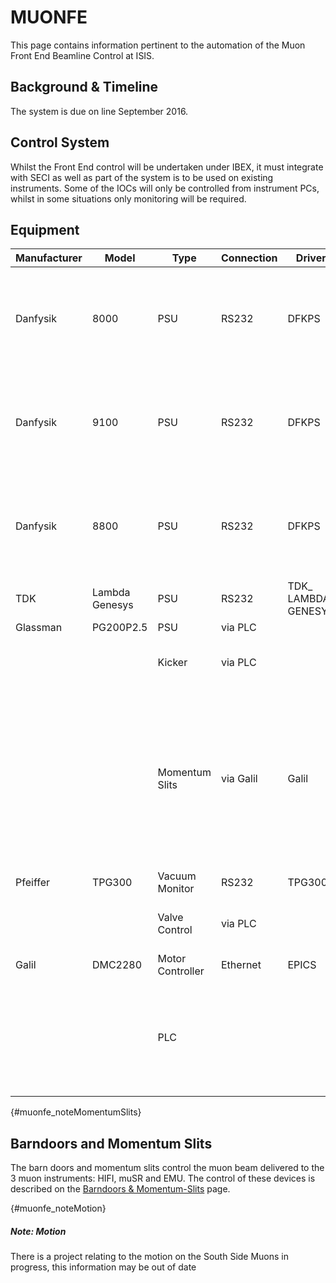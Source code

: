 # MUONFE

This page contains information pertinent to the automation of the Muon Front End Beamline Control at ISIS.

## Background & Timeline ##
The system is due on line September 2016.

## Control System ##
Whilst the Front End control will be undertaken under IBEX, it must integrate with SECI as well as part of the system is to be used on existing instruments. Some of the IOCs will only be controlled from instrument PCs, whilst in some situations only monitoring will be required.

## Equipment ##
| Manufacturer | Model | Type | Connection | Driver | Notes |
| --- | --- | --- | --- | --- | --- |
| Danfysik | 8000 | PSU | RS232 | DFKPS | Created, some outstanding changes needed.  See #1208 for comms settings. |
| Danfysik | 9100 | PSU | RS232 | DFKPS | Created, some outstanding changes needed.  See #1208 for comms settings. |
| Danfysik | 8800 | PSU | RS232 | DFKPS | Created, some outstanding changes needed.  See #1208 for comms settings. |
| TDK | Lambda Genesys | PSU | RS232 | TDK_ LAMBDA_ GENESYS | Created, setup required |
| Glassman | PG200P2.5 | PSU | via PLC | | |
| | | Kicker | via PLC | | This is monitoring of a relay state |
| | | Momentum Slits | via Galil | Galil | This is a separate project, and the same Galil controls the individual beamline jaws. See [see Barndoors and Momentum Slits note](#muonfe_noteMomentumSlits) |
| Pfeiffer | TPG300 | Vacuum Monitor | RS232 | TPG300 | |
| | | Valve Control | via PLC | | This is the monitoring of various valves |
| Galil | DMC2280 | Motor Controller | Ethernet | EPICS | |
| | | PLC | | | This will be a modbus connection, as it is an existing PLC. The details are still unconfirmed |

{#muonfe_noteMomentumSlits}
## Barndoors and Momentum Slits ##
The barn doors and momentum slits control the muon beam delivered to the 3 muon instruments: HIFI, muSR and EMU.  The control of these devices is described on the [Barndoors & Momentum-Slits](/specific_iocs/motor_extensions/jaws/Barndoors-and-Momentum-Slits-on-MUON-Front-End) page.

{#muonfe_noteMotion}
##### Note: Motion #####
There is a project relating to the motion on the South Side Muons in progress, this information may be out of date